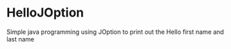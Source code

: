# HelloJOption
Simple java programming using JOption to print out the Hello  first name and last name
